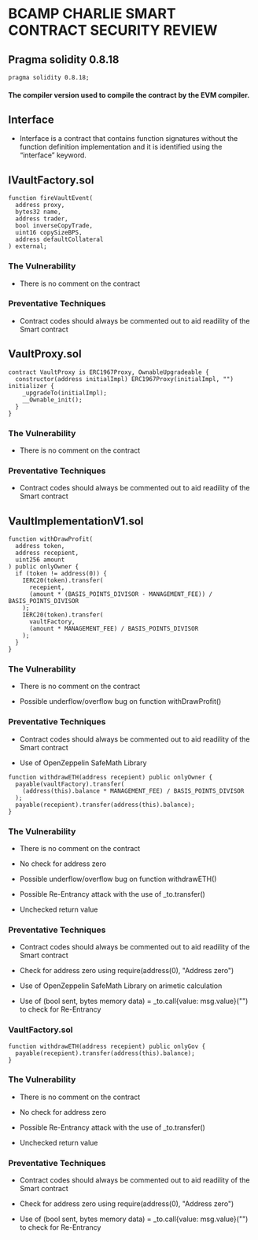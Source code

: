 # BCAMP CHARLIE SMART CONTRACT SECURITY REVIEW

## Pragma solidity 0.8.18

```solidity
pragma solidity 0.8.18;

```

#### The compiler version used to compile the contract by the EVM compiler.

## Interface

- Interface is a contract that contains function signatures without the function definition implementation and it is identified using the “interface” keyword.

## IVaultFactory.sol

```solidity
function fireVaultEvent(
  address proxy,
  bytes32 name,
  address trader,
  bool inverseCopyTrade,
  uint16 copySizeBPS,
  address defaultCollateral
) external;

```

### The Vulnerability

- There is no comment on the contract

### Preventative Techniques

- Contract codes should always be commented out to aid readility of the Smart contract

## VaultProxy.sol

```solidity
contract VaultProxy is ERC1967Proxy, OwnableUpgradeable {
  constructor(address initialImpl) ERC1967Proxy(initialImpl, "") initializer {
    _upgradeTo(initialImpl);
    __Ownable_init();
  }
}

```

### The Vulnerability

- There is no comment on the contract

### Preventative Techniques

- Contract codes should always be commented out to aid readility of the Smart contract

## VaultImplementationV1.sol

```solidity
function withDrawProfit(
  address token,
  address recepient,
  uint256 amount
) public onlyOwner {
  if (token != address(0)) {
    IERC20(token).transfer(
      recepient,
      (amount * (BASIS_POINTS_DIVISOR - MANAGEMENT_FEE)) / BASIS_POINTS_DIVISOR
    );
    IERC20(token).transfer(
      vaultFactory,
      (amount * MANAGEMENT_FEE) / BASIS_POINTS_DIVISOR
    );
  }
}

```

### The Vulnerability

- There is no comment on the contract

- Possible underflow/overflow bug on function withDrawProfit()

### Preventative Techniques

- Contract codes should always be commented out to aid readility of the Smart contract

- Use of OpenZeppelin SafeMath Library

```solidity
function withdrawETH(address recepient) public onlyOwner {
  payable(vaultFactory).transfer(
    (address(this).balance * MANAGEMENT_FEE) / BASIS_POINTS_DIVISOR
  );
  payable(recepient).transfer(address(this).balance);
}

```

### The Vulnerability

- There is no comment on the contract

- No check for address zero

- Possible underflow/overflow bug on function withdrawETH()

- Possible Re-Entrancy attack with the use of \_to.transfer()

- Unchecked return value

### Preventative Techniques

- Contract codes should always be commented out to aid readility of the Smart contract

- Check for address zero using require(address(0), "Address zero")

- Use of OpenZeppelin SafeMath Library on arimetic calculation

- Use of (bool sent, bytes memory data) = \_to.call{value: msg.value}("") to check for Re-Entrancy

### VaultFactory.sol

```solidity
function withdrawETH(address recepient) public onlyGov {
  payable(recepient).transfer(address(this).balance);
}

```

### The Vulnerability

- There is no comment on the contract

- No check for address zero

- Possible Re-Entrancy attack with the use of \_to.transfer()

- Unchecked return value

### Preventative Techniques

- Contract codes should always be commented out to aid readility of the Smart contract

- Check for address zero using require(address(0), "Address zero")

- Use of (bool sent, bytes memory data) = \_to.call{value: msg.value}("") to check for Re-Entrancy
